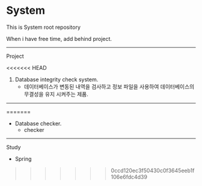 # System

This is System root repository

When i have free time, add behind project.

-----------------------------------
Project

<<<<<<< HEAD
1. Database integrity check system.
   - 데이터베이스가 변동된 내역을 검사하고 정보 파일을 사용하여 데이터베이스의 무결성을 유지 시켜주는 제품.

-----------------------------------
=======
* Database checker.
   * checker

-----------------------------------
Study

* Spring
>>>>>>> 0ccd120ec3f50430c0f3645eeb1f106e6fdc4d39
